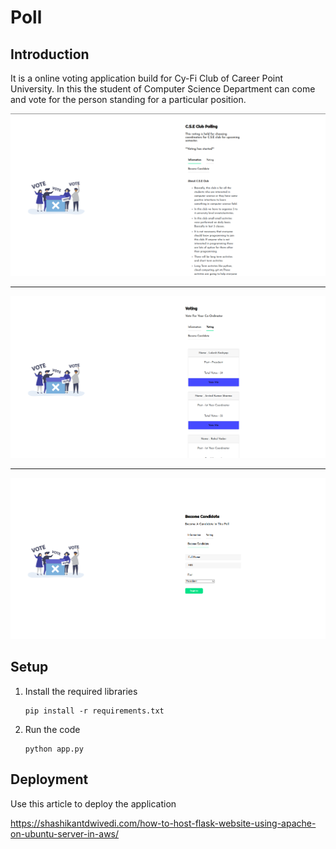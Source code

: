 # Poll

## Introduction

It is a online voting application build for Cy-Fi Club of Career Point University. In this the student of Computer Science Department can come and vote for the person standing for a particular position.

![](README/ss1.png)
<hr />

![](README/ss2.png)
<hr />

![](README/ss3.png)

## Setup

1. Install the required libraries

   ```shell
   pip install -r requirements.txt
   ```

2. Run the code

   ```shell
   python app.py
   ```



## Deployment

Use this article to deploy the application

https://shashikantdwivedi.com/how-to-host-flask-website-using-apache-on-ubuntu-server-in-aws/

